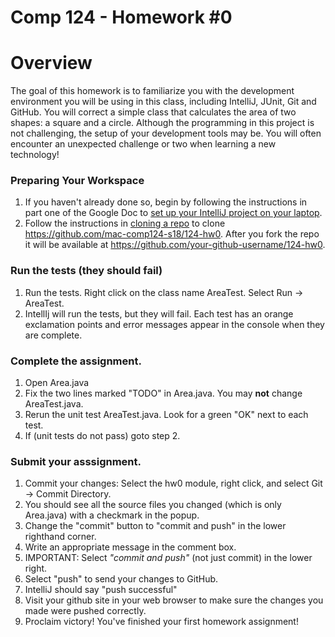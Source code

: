 Comp 124 - Homework #0
===

# Overview

The goal of this homework is to familiarize you with the development environment you will be using in this class, including IntelliJ, JUnit, Git and GitHub.
You will correct a simple class that calculates the area of two shapes: a square and a circle.
Although the programming in this project is not challenging, the setup of your development tools may be.
You will often encounter an unexpected challenge or two when learning a new technology!

### Preparing Your Workspace

1. If you haven't already done so, begin by following the instructions in part one of the Google Doc to [set up your IntelliJ project on your laptop](https://docs.google.com/a/macalester.edu/document/d/1zuF7pQvylonBkxgcCaY38sPsqXgPlp6YkB3yA_vHVbQ/edit?usp=sharing).
2. Follow the instructions in [cloning a repo](https://docs.google.com/a/macalester.edu/document/d/15F5NFm5hoibSV9E5IDO8icvp3ddiJ4cjQ-dXgCP6S9Y/edit?usp=sharing) to clone https://github.com/mac-comp124-s18/124-hw0. After you fork the repo it will be available at https://github.com/your-github-username/124-hw0.

### Run the tests (they should fail)

1. Run the tests. Right click on the class name AreaTest. Select Run -> AreaTest. 
2. IntellIj will run the tests, but they will fail. Each test has an orange exclamation points and error messages appear in the console when they are complete.

### Complete the assignment.

1. Open Area.java
2. Fix the two lines marked "TODO" in Area.java.   You may **not** change AreaTest.java.
3. Rerun the unit test AreaTest.java. Look for a green "OK" next to each test.
4. If (unit tests do not pass) goto step 2.

### Submit your asssignment.
1. Commit your changes: Select the hw0 module, right click, and select Git -> Commit Directory.
2. You should see all the source files you changed (which is only Area.java) with a checkmark in the popup.
3. Change the "commit" button to "commit and push" in the lower righthand corner.
4. Write an appropriate message in the comment box.
5. IMPORTANT: Select *"commit and push"* (not just commit) in the lower right.
6. Select "push" to send your changes to GitHub.
7. IntelliJ should say "push successful"
8. Visit your github site in your web browser to make sure the changes you made were pushed correctly.
9. Proclaim victory!  You've finished your first homework assignment!

